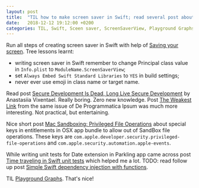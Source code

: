 ```yaml
---
layout: post
title:  "TIL how to make screen saver in Swift; read several post about secure development"
date:   2018-12-12 19:12:00 +0200
categories: TIL, Swift, Sceen saver, ScreenSaverView, Playground Graphs, Dependency injection
---
```

Run all steps of creating screen saver in Swift with help of [Saving your screen](https://pedrommcarrasco.github.io/posts/Saving-your-screen/). Tree lessons learnt:

* writing screen saver in Swift remember to change Principal class value in `Info.plist` to `ModuleName.ScreenSaverView`;
* set `Always Embed Swift Standard Libraries` to `YES` in build settings;
* never ever use emoji in class name or target name.

Read post [Secure Development Is Dead, Long Live Secure Development](https://deprogrammaticaipsum.com/2018/12/03/secure-development-is-dead-long-live-secure-development/) by Anastasiia Vixentael. Really boring. Zero new knowledge. Post [The Weakest Link](https://deprogrammaticaipsum.com/2018/12/03/the-weakest-link/) from the same issue of De Programmatica Ipsum was much more interesting. Not practical, but entertaining.

Nice short post [Mac Sandboxing: Privileged File Operations](https://bitsplitting.org/2018/11/15/mac-sandboxing-privileged-file-operations/) about special keys in entitlements in OSX app bundle to allow out of SandBox file operations. These keys are `com.apple.developer.security.privileged-file-operations` and `com.apple.security.automation.apple-events`.

While writing unit tests for Date extension in Parkling app came across post [Time traveling in Swift unit tests](https://medium.com/@johnsundell/time-traveling-in-swift-unit-tests-583a2c3ce85b) which helped me a lot. TODO: read follow up post [Simple Swift dependency injection with functions](https://medium.com/@johnsundell/simple-swift-dependency-injection-with-functions-7b0ec5b49e60).

TIL [Playground Graphs](https://indiestack.com/2018/02/playground-graphs/). That's nice!
